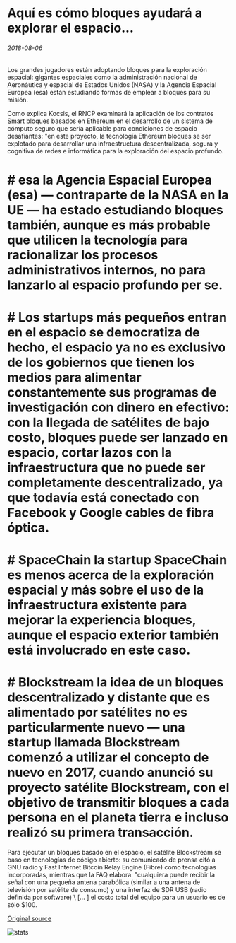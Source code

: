 # Aquí es cómo bloques ayudará a explorar el espacio...

###### 2018-08-06

Los grandes jugadores están adoptando bloques para la exploración espacial: gigantes espaciales como la administración nacional de Aeronáutica y espacial de Estados Unidos (NASA) y la Agencia Espacial Europea (esa) están estudiando formas de emplear a bloques para su misión.

Como explica Kocsis, el RNCP examinará la aplicación de los contratos Smart bloques basados en Ethereum en el desarrollo de un sistema de cómputo seguro que sería aplicable para condiciones de espacio desafiantes: "en este proyecto, la tecnología Ethereum bloques se ser explotado para desarrollar una infraestructura descentralizada, segura y cognitiva de redes e informática para la exploración del espacio profundo.

# # esa la Agencia Espacial Europea (esa) — contraparte de la NASA en la UE — ha estado estudiando bloques también, aunque es más probable que utilicen la tecnología para racionalizar los procesos administrativos internos, no para lanzarlo al espacio profundo per se.

# # Los startups más pequeños entran en el espacio se democratiza de hecho, el espacio ya no es exclusivo de los gobiernos que tienen los medios para alimentar constantemente sus programas de investigación con dinero en efectivo: con la llegada de satélites de bajo costo, bloques puede ser lanzado en espacio, cortar lazos con la infraestructura que no puede ser completamente descentralizado, ya que todavía está conectado con Facebook y Google cables de fibra óptica.

# # SpaceChain la startup SpaceChain es menos acerca de la exploración espacial y más sobre el uso de la infraestructura existente para mejorar la experiencia bloques, aunque el espacio exterior también está involucrado en este caso.

# # Blockstream la idea de un bloques descentralizado y distante que es alimentado por satélites no es particularmente nuevo — una startup llamada Blockstream comenzó a utilizar el concepto de nuevo en 2017, cuando anunció su proyecto satélite Blockstream, con el objetivo de transmitir bloques a cada persona en el planeta tierra e incluso realizó su primera transacción.

Para ejecutar un bloques basado en el espacio, el satélite Blockstream se basó en tecnologías de código abierto: su comunicado de prensa citó a GNU radio y Fast Internet Bitcoin Relay Engine (Fibre) como tecnologías incorporadas, mientras que la FAQ elabora: "cualquiera puede recibir la señal con una pequeña antena parabólica (similar a una antena de televisión por satélite de consumo) y una interfaz de SDR USB (radio definida por software) \ [... \] el costo total del equipo para un usuario es de sólo $100.

[Original source](https://cointelegraph.com/news/here-is-how-blockchain-will-help-to-explore-space)

![stats](https://c.statcounter.com/11760860/0/a89fa40b/1/ "stats")